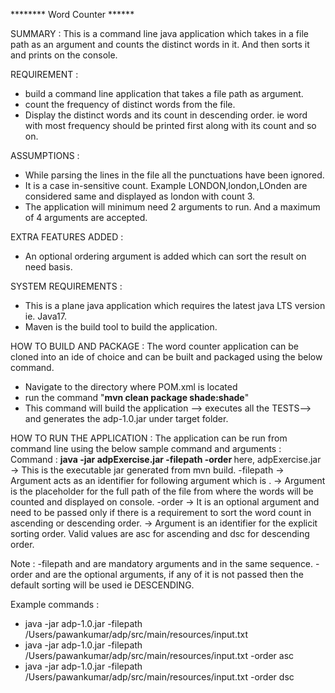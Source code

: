 ******** Word Counter ******

SUMMARY : This is a command line java application which takes in a file path as an argument and counts the distinct words in it. And then sorts it and prints on the console.

REQUIREMENT : 
- build a command line application that takes a file path as argument.
- count the frequency of distinct words from the file.
- Display the distinct words and its count in descending order. ie word with most frequency should be printed first along with its count and so on.

ASSUMPTIONS :
- While parsing the lines in the file all the punctuations have been ignored.
- It is a case in-sensitive count. Example LONDON,london,LOnden are considered same and displayed as london with count 3.
- The application will minimum need 2 arguments to run. And a maximum of 4 arguments are accepted.

EXTRA FEATURES ADDED :
- An optional ordering argument is added which can sort the result on need basis.


SYSTEM REQUIREMENTS :
- This is a plane java application which requires the latest java LTS version ie. Java17.
- Maven is the build tool to build the application.


HOW TO BUILD AND PACKAGE : The word counter application can be cloned into an ide of choice and can be built and packaged using the below command.
- Navigate to the directory where POM.xml is located
- run the command "**mvn clean package shade:shade**"
- This command will build the application --> executes all the TESTS--> and generates the adp-1.0.jar under target folder.


HOW TO RUN THE APPLICATION : The application can be run from command line using the below sample command and arguments :
Command  : **java -jar adpExercise.jar -filepath <path-name> -order <asc>**
here, adpExercise.jar -> This is the executable jar generated from mvn build.
      -filepath       -> Argument acts as an identifier for following argument which is <path-name>.
      <path-name>     -> Argument is the placeholder for the full path of the file from where the words will be counted and displayed on console.
      -order          -> It is an optional argument and need to be passed only if there is a requirement to sort the word count in ascending or descending order.
      <asc>           -> Argument is an identifier for the explicit sorting order. Valid values are asc for ascending and dsc for descending order.

Note : -filepath and <path-name> are mandatory arguments and in the same sequence.
        -order and <asc> are the optional arguments, if any of it is not passed then the default sorting will be used ie DESCENDING.

Example commands : 
- java -jar adp-1.0.jar -filepath /Users/pawankumar/adp/src/main/resources/input.txt
- java -jar adp-1.0.jar -filepath /Users/pawankumar/adp/src/main/resources/input.txt -order asc
- java -jar adp-1.0.jar -filepath /Users/pawankumar/adp/src/main/resources/input.txt -order dsc



